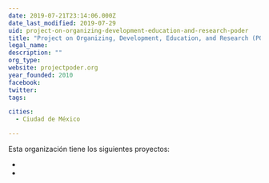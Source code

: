 ```yaml
---
date: 2019-07-21T23:14:06.000Z
date_last_modified: 2019-07-29
uid: project-on-organizing-development-education-and-research-poder
title: "Project on Organizing, Development, Education, and Research (PODER)"
legal_name: 
description: ""
org_type: 
website: projectpoder.org
year_founded: 2010
facebook: 
twitter: 
tags:

cities: 
  - Ciudad de México

---
```


Esta organización tiene los siguientes proyectos:

- [](/proyectos/herramientas-para-el-uso-del-open-contracting-data-standard-y-combatirla-captura-del-estado-desde-sociedad-civil)
- [](/proyectos/creacion-de-chileleaks-centroamericaleaks-y-latamleaks-coordinadora-regional-de-las-plataformas-de-whistleblowing)
